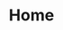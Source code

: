 ---
layout: home
title: Home

hero:
  name: Software Engineer
  text: ~ forever learner
  tagline: Having fun with tech since I was born

features:
  - title: "Hack-the-box Getting Started"
    details: Um dia serei Pentester?
    link: /posts/2025/02/06/hack-the-box-getting-started.md
    date: 2025-02-06

  - title: "Hack-the-box Penetration Testing Process"
    details: Brincando mais com Pentest
    link: /posts/2025/01/23/hack-the-box-penetration-testing-process.md
    date: 2025-01-23

  - title: "2025 e um novo/velho hobby: Pentest"
    details: Voltei a brincar de Pentester
    link: /posts/2025/01/16/2025-e-um-novo-velho-hobby-pentest.md
    date: 2025-01-16

  - title: "Sharding Database e SQLite"
    details: Aprendizados obtidos ao separar um banco sqlite em vários arquivos
    link: /posts/2024/PT-sharding-database-e-sqlite.md
    date: 2024-06-19

  - title: "Dump Mental 2: Experiência escrevendo meu próprio CLI"
    details: A continuação da saga do Blog com IA
    link: /posts/2024/PT-dump-mental-blogs-parte-2.md
    date: 2024-05-29

  - title: "Dump Mental: Próximos passos do desafio Blog com +100K posts"
    details: A continuação da saga do Blog com IA
    link: /posts/2024/PT-dump-mental-proximos-passos-do-desafio-blog-com-100k-posts
    date: 2024-05-10

  - title: Escalando de 65k para 104k artigos no Blog
    details: A continuação da saga do Blog com IA
    link: /posts/2024/PT-escalando-de-64k-para-100k-artigos

  - title: Desafios e soluções na Gestão de blogs com +50 mil artigos - IA, Rust e Vue
    details: Um artigo técnico detalhando desafios, migrações e decisões tomadas na jornada de um simples site
    link: /posts/2024/PT-desafios-e-solucoes-na-gestao-de-blogs-com-mais-de-50-mil-artigos-ia-rust-e-vue

  - title: Python e um resumo profissional de 2023
    details: A simple explanation about my process of learn Python
    link: /posts/2024/PT-python-as-my-tool

  - title: Testing and Mocking with Laravel
    details: A simple explanation about mock with Stripe example
    link: /posts/2022/testing-and-mocking-with-laravel

  - title: Ensure a beaut code with Laravel Pint
    details: Learn a little bit about Laravel Pint
    link: /posts/2022/ensure-a-beaut-code-with-laravel-pint

  - title: CheckList to do a good Rest API
    details: Some ideas about what one good api need
    link: /posts/2022/PT-checklist-to-API-Rest.md
    
  - title: My experience with Rust Language
    details: I wrote a little abit about my experience learning Rust
    link: /posts/2022/PT-rust-language-and-me
    
---